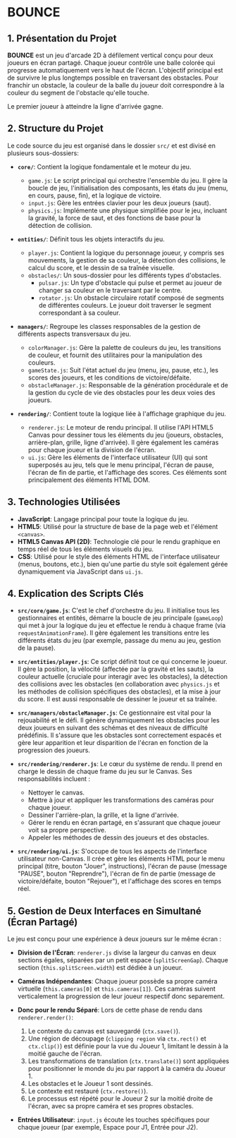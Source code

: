 # BOUNCE 

## 1. Présentation du Projet

**BOUNCE** est un jeu d'arcade 2D à défilement vertical conçu pour deux joueurs en écran partagé. Chaque joueur contrôle une balle colorée qui progresse automatiquement vers le haut de l'écran. L'objectif principal est de survivre le plus longtemps possible en traversant des obstacles. Pour franchir un obstacle, la couleur de la balle du joueur doit correspondre à la couleur du segment de l'obstacle qu'elle touche.

Le premier joueur à atteindre la ligne d'arrivée gagne. 

## 2. Structure du Projet

Le code source du jeu est organisé dans le dossier `src/` et est divisé en plusieurs sous-dossiers: 

-   **`core/`**: Contient la logique fondamentale et le moteur du jeu.
    -   `game.js`: Le script principal qui orchestre l'ensemble du jeu. Il gère la boucle de jeu, l'initialisation des composants, les états du jeu (menu, en cours, pause, fin), et la logique de victoire.
    -   `input.js`: Gère les entrées clavier pour les deux joueurs (saut).
    -   `physics.js`: Implémente une physique simplifiée pour le jeu, incluant la gravité, la force de saut, et des fonctions de base pour la détection de collision.

-   **`entities/`**: Définit tous les objets interactifs du jeu.
    -   `player.js`: Contient la logique du personnage joueur, y compris ses mouvements, la gestion de sa couleur, la détection des collisions, le calcul du score, et le dessin de sa traînée visuelle.
    -   `obstacles/`: Un sous-dossier pour les différents types d'obstacles.
        -   `pulsar.js`: Un type d'obstacle qui pulse et permet au joueur de changer sa couleur en le traversant par le centre.
        -   `rotator.js`: Un obstacle circulaire rotatif composé de segments de différentes couleurs. Le joueur doit traverser le segment correspondant à sa couleur.
        

-   **`managers/`**: Regroupe les classes responsables de la gestion de différents aspects transversaux du jeu.
    -   `colorManager.js`: Gère la palette de couleurs du jeu, les transitions de couleur, et fournit des utilitaires pour la manipulation des couleurs.
    -   `gameState.js`: Suit l'état actuel du jeu (menu, jeu, pause, etc.), les scores des joueurs, et les conditions de victoire/défaite.
    -   `obstacleManager.js`: Responsable de la génération procédurale et de la gestion du cycle de vie des obstacles pour les deux voies des joueurs.

-   **`rendering/`**: Contient toute la logique liée à l'affichage graphique du jeu.
    -   `renderer.js`: Le moteur de rendu principal. Il utilise l'API HTML5 Canvas pour dessiner tous les éléments du jeu (joueurs, obstacles, arrière-plan, grille, ligne d'arrivée). Il gère également les caméras pour chaque joueur et la division de l'écran.
    -   `ui.js`: Gère les éléments de l'interface utilisateur (UI) qui sont superposés au jeu, tels que le menu principal, l'écran de pause, l'écran de fin de partie, et l'affichage des scores. Ces éléments sont principalement des éléments HTML DOM.
    

## 3. Technologies Utilisées

-   **JavaScript**: Langage principal pour toute la logique du jeu.
-   **HTML5**: Utilisé pour la structure de base de la page web et l'élément `<canvas>`.
-   **HTML5 Canvas API (2D)**: Technologie clé pour le rendu graphique en temps réel de tous les éléments visuels du jeu.
-   **CSS**: Utilisé pour le style des éléments HTML de l'interface utilisateur (menus, boutons, etc.), bien qu'une partie du style soit également gérée dynamiquement via JavaScript dans `ui.js`.

## 4. Explication des Scripts Clés

-   **`src/core/game.js`**: C'est le chef d'orchestre du jeu. Il initialise tous les gestionnaires et entités, démarre la boucle de jeu principale (`gameLoop`) qui met à jour la logique du jeu et effectue le rendu à chaque frame (via `requestAnimationFrame`). Il gère également les transitions entre les différents états du jeu (par exemple, passage du menu au jeu, gestion de la pause).

-   **`src/entities/player.js`**: Ce script définit tout ce qui concerne le joueur. Il gère la position, la vélocité (affectée par la gravité et les sauts), la couleur actuelle (cruciale pour interagir avec les obstacles), la détection des collisions avec les obstacles (en collaboration avec `physics.js` et les méthodes de collision spécifiques des obstacles), et la mise à jour du score. Il est aussi responsable de dessiner le joueur et sa traînée.

-   **`src/managers/obstacleManager.js`**: Ce gestionnaire est vital pour la rejouabilité et le défi. Il génère dynamiquement les obstacles pour les deux joueurs en suivant des schémas et des niveaux de difficulté prédéfinis. Il s'assure que les obstacles sont correctement espacés et gère leur apparition et leur disparition de l'écran en fonction de la progression des joueurs.

-   **`src/rendering/renderer.js`**: Le cœur du système de rendu. Il prend en charge le dessin de chaque frame du jeu sur le Canvas. Ses responsabilités incluent :
    -   Nettoyer le canvas.
    -   Mettre à jour et appliquer les transformations des caméras pour chaque joueur.
    -   Dessiner l'arrière-plan, la grille, et la ligne d'arrivée.
    -   Gérer le rendu en écran partagé, en s'assurant que chaque joueur voit sa propre perspective.
    -   Appeler les méthodes de dessin des joueurs et des obstacles.

-   **`src/rendering/ui.js`**: S'occupe de tous les aspects de l'interface utilisateur non-Canvas. Il crée et gère les éléments HTML pour le menu principal (titre, bouton "Jouer", instructions), l'écran de pause (message "PAUSE", bouton "Reprendre"), l'écran de fin de partie (message de victoire/défaite, bouton "Rejouer"), et l'affichage des scores en temps réel.

## 5. Gestion de Deux Interfaces en Simultané (Écran Partagé)

Le jeu est conçu pour une expérience à deux joueurs sur le même écran :

-   **Division de l'Écran**: `renderer.js` divise la largeur du canvas en deux sections égales, séparées par un petit espace (`splitScreenGap`). Chaque section (`this.splitScreen.width`) est dédiée à un joueur.
-   **Caméras Indépendantes**: Chaque joueur possède sa propre caméra virtuelle (`this.cameras[0]` et `this.cameras[1]`). Ces caméras suivent verticalement la progression de leur joueur respectif donc separement.
-   **Donc pour le rendu Séparé**: Lors de cette phase de rendu dans `renderer.render()`:
    1.  Le contexte du canvas est sauvegardé (`ctx.save()`).
    2.  Une région de découpage (`clipping region` via `ctx.rect()` et `ctx.clip()`) est définie pour la vue du Joueur 1, limitant le dessin à la moitié gauche de l'écran.
    3.  Les transformations de translation (`ctx.translate()`) sont appliquées pour positionner le monde du jeu par rapport à la caméra du Joueur 1.
    4.  Les obstacles et le Joueur 1 sont dessinés.
    5.  Le contexte est restauré (`ctx.restore()`).
    6.  Le processus est répété pour le Joueur 2 sur la moitié droite de l'écran, avec sa propre caméra et ses propres obstacles.

-   **Entrées Utilisateur**: `input.js` écoute les touches spécifiques pour chaque joueur (par exemple, Espace pour J1, Entrée pour J2).
